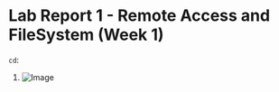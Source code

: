 # Lab Report 1 - Remote Access and FileSystem (Week 1)
`cd`:
  1. ![Image](https://ucsdcloud-my.sharepoint.com/:i:/g/personal/fyash_ucsd_edu/EfGW9wG41clDuqHJZBXEIp4B1iKeX1SvmwClfISonGIbkw?e=gVpBn0)

